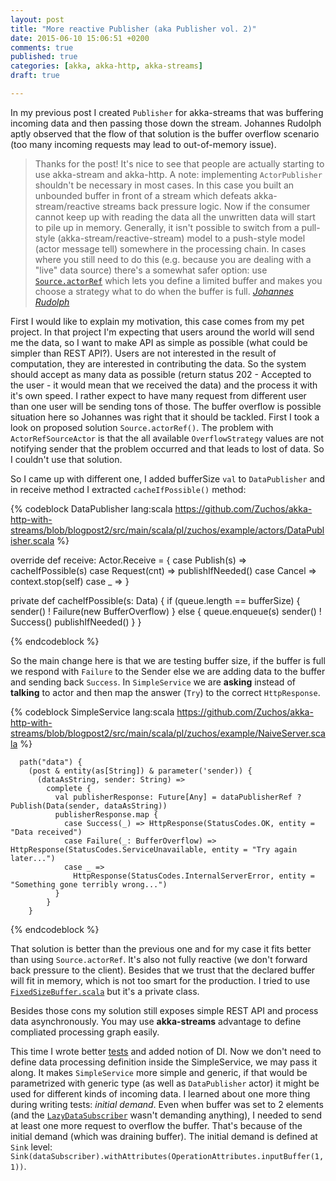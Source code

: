 ```yaml
---
layout: post
title: "More reactive Publisher (aka Publisher vol. 2)"
date: 2015-06-10 15:06:51 +0200
comments: true
published: true
categories: [akka, akka-http, akka-streams]
draft: true

---
```


In my previous post I created ```Publisher``` for akka-streams that was buffering incoming data and then passing those down the stream. Johannes Rudolph aptly observed that the flow of that solution is the buffer overflow scenario (too many incoming requests may lead to out-of-memory issue).

>Thanks for the post! It's nice to see that people are actually starting to use akka-stream and akka-http. A note: implementing `ActorPublisher` shouldn't be necessary in most cases. In this case you built an unbounded buffer in front of a stream which defeats akka-stream/reactive streams back pressure logic. Now if the consumer cannot keep up with reading the data all the unwritten data will start to pile up in memory. Generally, it isn't possible to switch from a pull-style (akka-stream/reactive-stream) model to a push-style model (actor message tell) somewhere in the processing chain. In cases where you still need to do this (e.g. because you are dealing with a "live" data source) there's a somewhat safer option: use [`Source.actorRef`](https://github.com/akka/akka/blob/release-2.3-dev/akka-stream/src/main/scala/akka/stream/scaladsl/Source.scala#L342) which lets you define a limited buffer and makes you choose a strategy what to do when the buffer is full. <cite>[Johannes Rudolph](https://twitter.com/virtualvoid)</cite>

First I would like to explain my motivation, this case comes from my pet project. In that project I'm expecting that users around the world will send me the data, so I want to make API as simple as possible (what could be simpler than REST API?).
Users are not interested in the result of computation, they are interested in contributing the data. So the system should accept as many data as possible (return status 202 - Accepted to the user - it would mean that we received the data) and the process it with it's own speed. I rather expect to have many request from different user than one user will be sending tons of those.
The buffer overflow is possible situation here so Johannes was right that it should be tackled. First I took a look on proposed solution ```Source.actorRef()```. The problem with ```ActorRefSourceActor``` is that the all available ```OverflowStrategy``` values are not notifying sender that the problem occurred and that leads to lost of data. So I couldn't use that solution.

So I came up with different one, I added bufferSize ```val``` to ```DataPublisher``` and in receive method I extracted ```cacheIfPossible()``` method:

{% codeblock DataPublisher lang:scala https://github.com/Zuchos/akka-http-with-streams/blob/blogpost2/src/main/scala/pl/zuchos/example/actors/DataPublisher.scala %}

  override def receive: Actor.Receive = {
    case Publish(s) =>
      cacheIfPossible(s)
    case Request(cnt) =>
      publishIfNeeded()
    case Cancel => context.stop(self)
    case _ =>
  }

  private def cacheIfPossible(s: Data) {
    if (queue.length == bufferSize) {
      sender() ! Failure(new BufferOverflow)
    } else {
      queue.enqueue(s)
      sender() ! Success()
      publishIfNeeded()
    }
  }

{% endcodeblock %}

<!--more-->

So the main change here is that we are testing buffer size, if the buffer is full we respond with ```Failure``` to the Sender else we are adding data to the buffer and sending back ```Success```. In ```SimpleService``` we are **asking** instead of **talking** to actor and then map the answer (```Try```) to the correct ```HttpResponse```.


{% codeblock SimpleService lang:scala https://github.com/Zuchos/akka-http-with-streams/blob/blogpost2/src/main/scala/pl/zuchos/example/NaiveServer.scala %}

      path("data") {
        (post & entity(as[String]) & parameter('sender)) {
          (dataAsString, sender: String) =>
            complete {
              val publisherResponse: Future[Any] = dataPublisherRef ? Publish(Data(sender, dataAsString))
              publisherResponse.map {
                case Success(_) => HttpResponse(StatusCodes.OK, entity = "Data received")
                case Failure(_: BufferOverflow) => HttpResponse(StatusCodes.ServiceUnavailable, entity = "Try again later...")
                case _ =>
                  HttpResponse(StatusCodes.InternalServerError, entity = "Something gone terribly wrong...")
              }
            }
        }

{% endcodeblock %}

That solution is better than the previous one and for my case it fits better than using `Source.actorRef`. It's also not fully reactive (we don't forward back pressure to the client). Besides that we trust that the declared buffer will fit in memory, which is not too smart for the production. I tried to use [`FixedSizeBuffer.scala`](https://github.com/akka/akka/blob/release-2.3-dev/akka-stream/src/main/scala/akka/stream/impl/FixedSizeBuffer.scala) but it's a private class.

Besides those cons my solution still exposes simple REST API and process data asynchronously. You may use **akka-streams** advantage to define compliated processing graph easily. 

This time I wrote better [tests](https://github.com/Zuchos/akka-http-with-streams/blob/blogpost2/src/test/scala/pl/zuchos/example/SimpleServiceSpec.scala) and added notion of DI. Now we don't need to define data processing definition inside the SimpleService, we may pass it along. It makes ```SimpleService``` more simple and generic, if that would be parametrized with generic type (as well as ```DataPublisher``` actor) it might be used for different kinds of incoming data. I learned about one more thing during writing tests: *initial demand*. Even when buffer was set to 2 elements (and the [```LazyDataSubscriber```](https://github.com/Zuchos/akka-http-with-streams/blob/blogpost2/src/test/scala/pl/zuchos/example/LazyDataSubscriber.scala) wasn't demanding anything), I needed to send at least one more request to overflow the buffer. That's because of the initial demand (which was draining buffer). The initial demand is defined at ```Sink``` level: ```Sink(dataSubscriber).withAttributes(OperationAttributes.inputBuffer(1, 1))```.